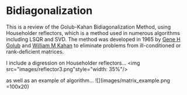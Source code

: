 # Bidiagonalization
This is a review of the Golub-Kahan Bidiagonalization Method, using Householder reflectors, which is a method used in numerous algorithms including LSQR and SVD. The method was developed in 1965 by [Gene H Golub](https://en.wikipedia.org/wiki/Gene_H._Golub) and [William M Kahan](https://en.wikipedia.org/wiki/William_Kahan) to eliminate problems from ill-conditioned or rank-deficient matrices.

I include a digression on Householder reflectors...
<img src="images/reflector3.png"style="width: 35%"/>


as well as an example of algorithm...
![](images/matrix_example.png =100x20)

